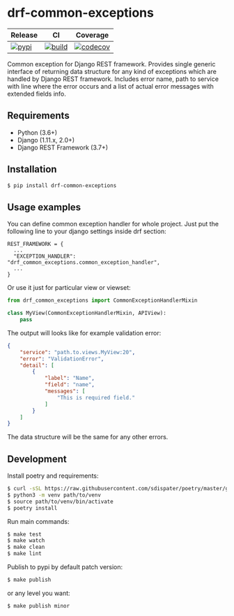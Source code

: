 drf-common-exceptions
===

| Release | CI | Coverage |
|---------|----|----------|
|[![pypi](https://img.shields.io/pypi/v/drf-common-exceptions.svg)](https://pypi.python.org/pypi/drf-common-exceptions)|[![build](https://img.shields.io/travis/com/abogoyavlensky/drf-common-exceptions.svg)](https://travis-ci.com/abogoyavlensky/drf-common-exceptions)|[![codecov](https://img.shields.io/codecov/c/github/abogoyavlensky/drf-common-exceptions.svg)](https://codecov.io/gh/abogoyavlensky/drf-common-exceptions)|

Common exception for Django REST framework. Provides single generic interface of
returning data structure for any kind of exceptions which are handled by
Django REST framework. Includes error name, path to service with line
where the error occurs and a list of actual error messages
with extended fields info.

## Requirements

- Python (3.6+)
- Django (1.11.x, 2.0+)
- Django REST Framework (3.7+)

## Installation

```bash
$ pip install drf-common-exceptions
```

## Usage examples

You can define common exception handler for whole project. Just put the
following line to your django settings inside drf section:

```
REST_FRAMEWORK = {
  ...
  "EXCEPTION_HANDLER": "drf_common_exceptions.common_exception_handler",
  ...
}
```

Or use it just for particular view or viewset:

```python
from drf_common_exceptions import CommonExceptionHandlerMixin

class MyView(CommonExceptionHandlerMixin, APIView):
    pass
```

The output will looks like for example validation error:
```json
{
    "service": "path.to.views.MyView:20",
    "error": "ValidationError",
    "detail": [
        {
            "label": "Name",
            "field": "name",
            "messages": [
                "This is required field."
            ]
        }
    ]
}
```

The data structure will be the same for any other errors.

## Development

Install poetry and requirements:

```bash
$ curl -sSL https://raw.githubusercontent.com/sdispater/poetry/master/get-poetry.py | python
$ python3 -m venv path/to/venv
$ source path/to/venv/bin/activate
$ poetry install
```

Run main commands:

```bash
$ make test
$ make watch
$ make clean
$ make lint
```

Publish to pypi by default patch version:
```bash
$ make publish
```

or any level you want:
```bash
$ make publish minor
```
